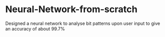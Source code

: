 # Neural-Network-from-scratch
Designed a neural network to analyse bit patterns upon user input to give an accuracy of about  99.7%
